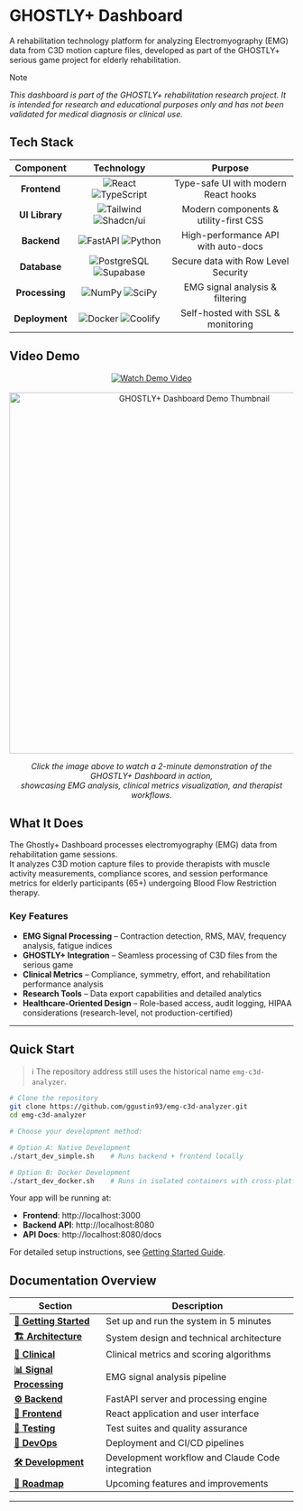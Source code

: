 # GHOSTLY+ Dashboard

A rehabilitation technology platform for analyzing Electromyography (EMG) data from C3D motion capture files, developed as part of the GHOSTLY+ serious game project for elderly rehabilitation.

> [!NOTE]
> *This dashboard is part of the GHOSTLY+ rehabilitation research project. It is intended for research and educational purposes only and has not been validated for medical diagnosis or clinical use.*

## Tech Stack

<div align="center">

| Component | Technology | Purpose |
|:---------:|:----------:|:-------:|
| **Frontend** | ![React](https://img.shields.io/badge/React%2019-61DAFB?style=flat-square&logo=react&logoColor=black) ![TypeScript](https://img.shields.io/badge/TypeScript-3178C6?style=flat-square&logo=typescript&logoColor=white) | Type-safe UI with modern React hooks |
| **UI Library** | ![Tailwind](https://img.shields.io/badge/Tailwind-06B6D4?style=flat-square&logo=tailwindcss&logoColor=white) ![Shadcn/ui](https://img.shields.io/badge/shadcn/ui-000000?style=flat-square&logo=data:image/svg+xml;base64,PHN2ZyB3aWR0aD0iMTYiIGhlaWdodD0iMTYiIHZpZXdCb3g9IjAgMCAxNiAxNiIgZmlsbD0ibm9uZSIgeG1sbnM9Imh0dHA6Ly93d3cudzMub3JnLzIwMDAvc3ZnIj4KPHBhdGggZD0iTTggMEwwIDhsOCA4IDgtOC04LTh6IiBmaWxsPSJ3aGl0ZSIvPgo8L3N2Zz4=) | Modern components & utility-first CSS |
| **Backend** | ![FastAPI](https://img.shields.io/badge/FastAPI-009688?style=flat-square&logo=fastapi&logoColor=white) ![Python](https://img.shields.io/badge/Python%203.10-3776AB?style=flat-square&logo=python&logoColor=white) | High-performance API with auto-docs |
| **Database** | ![PostgreSQL](https://img.shields.io/badge/PostgreSQL-4169E1?style=flat-square&logo=postgresql&logoColor=white) ![Supabase](https://img.shields.io/badge/Supabase-3ECF8E?style=flat-square&logo=supabase&logoColor=white) | Secure data with Row Level Security |
| **Processing** | ![NumPy](https://img.shields.io/badge/NumPy-013243?style=flat-square&logo=numpy&logoColor=white) ![SciPy](https://img.shields.io/badge/SciPy-8CAAE6?style=flat-square&logo=scipy&logoColor=white) | EMG signal analysis & filtering |
| **Deployment** | ![Docker](https://img.shields.io/badge/Docker-2496ED?style=flat-square&logo=docker&logoColor=white) ![Coolify](https://img.shields.io/badge/Coolify-000000?style=flat-square&logo=data:image/svg+xml;base64,PHN2ZyB3aWR0aD0iMTYiIGhlaWdodD0iMTYiIHZpZXdCb3g9IjAgMCAxNiAxNiIgZmlsbD0ibm9uZSIgeG1sbnM9Imh0dHA6Ly93d3cudzMub3JnLzIwMDAvc3ZnIj4KPHBhdGggZD0iTTggMEMzLjU4IDAgMCAzLjU4IDAgOHMzLjU4IDggOCA4IDgtMy41OCA4LTgtMy41OC04LTgtOHptMCAxNGMtMy4zMSAwLTYtMi42OS02LTZzMi42OS02IDYtNiA2IDIuNjkgNiA2LTIuNjkgNi02IDZ6IiBmaWxsPSJ3aGl0ZSIvPgo8L3N2Zz4=) | Self-hosted with SSL & monitoring |

</div>

## Video Demo

<div align="center">
  <a href="https://vimeo.com/1119476263">
    <img src="https://img.shields.io/badge/▶_Watch_Demo-2_min_video-1ab7ea?style=for-the-badge&logo=vimeo&logoColor=white" alt="Watch Demo Video" />
  </a>
  
  <br />
  <br />
  
  <a href="https://vimeo.com/1119476263">
    <img src="https://i.vimeocdn.com/video/2059960720-0f526f2c3b995c1ace16435fd766ccc4d231a57498e7d8a5f98ffea6e57f4ce0-d_640?region=us" width="640" alt="GHOSTLY+ Dashboard Demo Thumbnail" />
  </a>
  
  <p><em>Click the image above to watch a 2-minute demonstration of the GHOSTLY+ Dashboard in action,<br/>showcasing EMG analysis, clinical metrics visualization, and therapist workflows.</em></p>
</div>

## What It Does

The Ghostly+ Dashboard processes electromyography (EMG) data from rehabilitation game sessions.  
It analyzes C3D motion capture files to provide therapists with muscle activity measurements, compliance scores, and session performance metrics for elderly participants (65+) undergoing Blood Flow Restriction therapy.

### Key Features
- **EMG Signal Processing** – Contraction detection, RMS, MAV, frequency analysis, fatigue indices  
- **GHOSTLY+ Integration** – Seamless processing of C3D files from the serious game  
- **Clinical Metrics** – Compliance, symmetry, effort, and rehabilitation performance analysis  
- **Research Tools** – Data export capabilities and detailed analytics  
- **Healthcare-Oriented Design** – Role-based access, audit logging, HIPAA considerations (research-level, not production-certified)  

---

## Quick Start

> ℹ️ The repository address still uses the historical name `emg-c3d-analyzer`.

```bash
# Clone the repository
git clone https://github.com/ggustin93/emg-c3d-analyzer.git
cd emg-c3d-analyzer

# Choose your development method:

# Option A: Native Development
./start_dev_simple.sh    # Runs backend + frontend locally

# Option B: Docker Development
./start_dev_docker.sh    # Runs in isolated containers with cross-platform support
```

Your app will be running at:
- **Frontend**: http://localhost:3000
- **Backend API**: http://localhost:8080
- **API Docs**: http://localhost:8080/docs

For detailed setup instructions, see [Getting Started Guide](docusaurus/docs/getting-started.md).

## Documentation Overview

| Section | Description |
|---------|-------------|
| **[🚀 Getting Started](docusaurus/docs/getting-started.md)** | Set up and run the system in 5 minutes |
| **[🏗️ Architecture](docusaurus/docs/architecture.md)** | System design and technical architecture |
| **[🏥 Clinical](docusaurus/docs/clinical/metrics-definitions.md)** | Clinical metrics and scoring algorithms |
| **[📊 Signal Processing](docusaurus/docs/signal-processing/overview.md)** | EMG signal analysis pipeline |
| **[⚙️ Backend](docusaurus/docs/backend.md)** | FastAPI server and processing engine |
| **[🎨 Frontend](docusaurus/docs/frontend/overview.md)** | React application and user interface |
| **[🧪 Testing](docusaurus/docs/testing.md)** | Test suites and quality assurance |
| **[🚀 DevOps](docusaurus/docs/devops/devops.md)** | Deployment and CI/CD pipelines |
| **[🛠️ Development](docusaurus/docs/development.md)** | Development workflow and Claude Code integration |
| **[📍 Roadmap](docusaurus/docs/roadmap/work-in-progress.md)** | Upcoming features and improvements |


---
